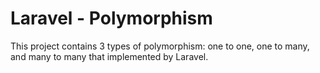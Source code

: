 # Laravel - Polymorphism
This project contains 3 types of polymorphism: one to one, one to many, and many to many that implemented by Laravel.
